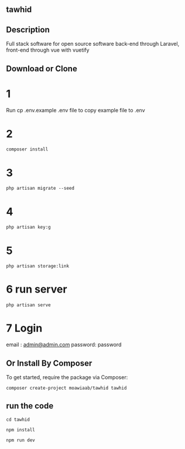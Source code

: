 
## tawhid 

## Description 
Full stack software for open source software back-end through Laravel, front-end through vue with vuetify


## Download or Clone
# 1
Run cp .env.example .env file to copy example file to .env
# 2
 ```
composer install
```
# 3
```
php artisan migrate --seed
```
# 4
```
php artisan key:g
```
# 5 

```
php artisan storage:link
```
# 6 run server
```
php artisan serve
```

# 7 Login
email : admin@admin.com
password: password


## Or Install By Composer

To get started, require the package via Composer:

```
composer create-project moawiaab/tawhid tawhid
```

## run the code

```
cd tawhid
```
```
npm install
```

```
npm run dev
```
